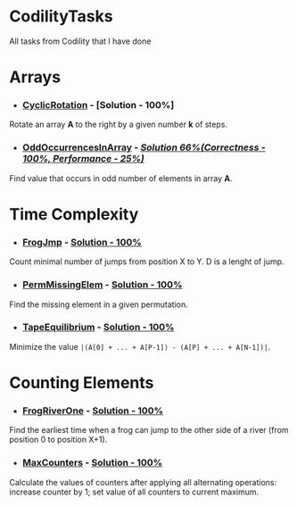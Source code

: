 # **CodilityTasks**
All tasks from Codility that I have done

# Arrays

* ### [CyclicRotation](https://app.codility.com/programmers/lessons/2-arrays/cyclic_rotation/) - [Solution - 100%]
Rotate an array **A** to the right by a given number **k** of steps.


* ### [OddOccurrencesInArray](https://app.codility.com/programmers/lessons/2-arrays/odd_occurrences_in_array/) - [***Solution 66%(Correctness - 100%, Performance - 25%)***](https://github.com/matihaw/CodilityTasks/blob/main/OddOccurrencesInArray/Main.java)
Find value that occurs in odd number of elements in array **A**.

# Time Complexity

* ### [FrogJmp](https://app.codility.com/programmers/lessons/3-time_complexity/frog_jmp/) - [Solution - 100%](https://github.com/matihaw/CodilityTasks/blob/main/FrogJmp/Main.java)
Count minimal number of jumps from position X to Y. D is a lenght of jump.

* ### [PermMissingElem](https://app.codility.com/programmers/lessons/3-time_complexity/perm_missing_elem/) - [Solution - 100%](https://github.com/matihaw/CodilityTasks/blob/main/PermMissingElem/Main.java)
Find the missing element in a given permutation.

* ### [TapeEquilibrium](https://app.codility.com/programmers/lessons/3-time_complexity/tape_equilibrium/) - [Solution - 100%](https://github.com/matihaw/CodilityTasks/blob/main/TapeEquilibrium/Main.java)
Minimize the value ``` |(A[0] + ... + A[P-1]) - (A[P] + ... + A[N-1])| ```.

# Counting Elements

* ### [FrogRiverOne](https://app.codility.com/programmers/lessons/4-counting_elements/frog_river_one/) - [Solution - 100%](https://github.com/matihaw/CodilityTasks/blob/main/FrogRiverOne/Main.java)
Find the earliest time when a frog can jump to the other side of a river (from position 0 to position X+1).

* ### [MaxCounters](https://app.codility.com/programmers/lessons/4-counting_elements/max_counters/) - [Solution - 100%](https://github.com/matihaw/CodilityTasks/blob/main/MaxCounters/Main.java)
Calculate the values of counters after applying all alternating operations: increase counter by 1; set value of all counters to current maximum.
